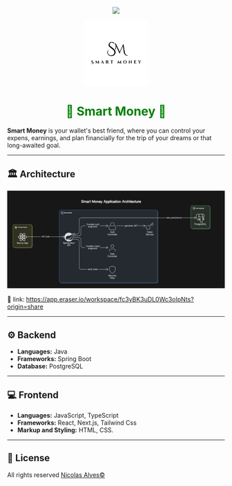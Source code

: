 <p align="center">
<img loading="lazy" src="http://img.shields.io/static/v1?label=STATUS&message=In%20development&color=GREEN&style=for-the-badge"/>
</p>
<p align="center">
<img loading="logo" src="./frontend/public/rounded-logo.png" width="150"/>
</p>

<h1 align="center" style="color: green;">🧠 Smart Money 🧠</h1>


**Smart Money** is your wallet's best friend, where you can control your expens, earnings, and plan financially for the trip of your dreams or that long-awaited goal.

---
## 🏛️ Architecture

![img.png](img.png)

🔗 link: https://app.eraser.io/workspace/fc3yBK3uDL0Wc3oIpNts?origin=share 

----
## ⚙️ Backend 
 
 - **Languages:** Java
 - **Frameworks:** Spring Boot
 - **Database:** PostgreSQL 
---
## 💻 Frontend 

- **Languages:** JavaScript, TypeScript
- **Frameworks:** React, Next.js, Tailwind Css
- **Markup and Styling:** HTML, CSS.

---
## 📜 License 

All rights reserved [Nicolas Alves©](https://www.linkedin.com/in/nicolasdevback)

